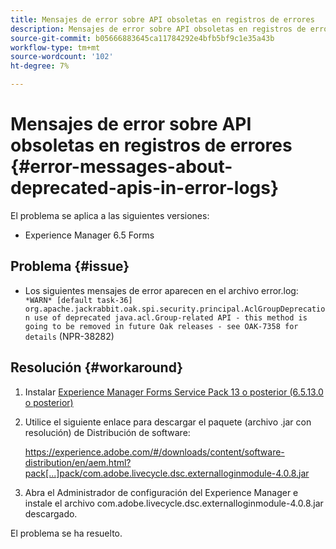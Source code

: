 ```yaml
---
title: Mensajes de error sobre API obsoletas en registros de errores
description: Mensajes de error sobre API obsoletas en registros de errores
source-git-commit: b05666883645ca11784292e4bfb5bf9c1e35a43b
workflow-type: tm+mt
source-wordcount: '102'
ht-degree: 7%

---
```



# Mensajes de error sobre API obsoletas en registros de errores {#error-messages-about-deprecated-apis-in-error-logs}

El problema se aplica a las siguientes versiones:

* Experience Manager 6.5 Forms

## Problema {#issue}

* Los siguientes mensajes de error aparecen en el archivo error.log:
   ` *WARN* [default task-36] org.apache.jackrabbit.oak.spi.security.principal.AclGroupDeprecation use of deprecated java.acl.Group-related API - this method is going to be removed in future Oak releases - see OAK-7358 for details` (NPR-38282)

## Resolución {#workaround}

1. Instalar [Experience Manager Forms Service Pack 13 o posterior (6.5.13.0 o posterior)](https://experienceleague.adobe.com/docs/experience-manager-65/release-notes/release-notes.html?lang=es)
1. Utilice el siguiente enlace para descargar el paquete (archivo .jar con resolución) de Distribución de software:

   https://experience.adobe.com/#/downloads/content/software-distribution/en/aem.html?pack[...]pack/com.adobe.livecycle.dsc.externalloginmodule-4.0.8.jar

1. Abra el Administrador de configuración del Experience Manager e instale el archivo com.adobe.livecycle.dsc.externalloginmodule-4.0.8.jar descargado.

El problema se ha resuelto.